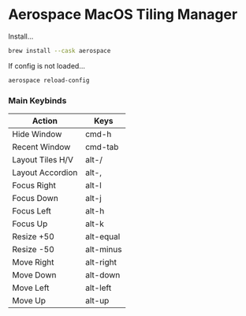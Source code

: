 # Aerospace MacOS Tiling Manager
Install...
```bash
brew install --cask aerospace
```
If config is not loaded...
```bash
aerospace reload-config
```

### Main Keybinds
| Action           | Keys           |
| ---------------- | -------------- |
| Hide Window | cmd-h |
| Recent Window | cmd-tab |
| Layout Tiles H/V | alt-/ |
| Layout Accordion | alt-, |
| Focus Right | alt-l |
| Focus Down | alt-j |
| Focus Left | alt-h |
| Focus Up | alt-k |
| Resize +50 | alt-equal |
| Resize -50 | alt-minus |
| Move Right | alt-right |
| Move Down | alt-down |
| Move Left | alt-left |
| Move Up | alt-up |



